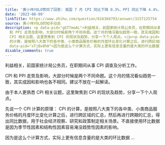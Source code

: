 ```yaml
---
title: '黄小伟YOLO赞同了回答: 我国 7 月 CPI 同比下降 0.3%，PPI 同比下降 4.4%，如何解读？哪些信息值得关注？'
date: '2023-08-09'
linkTitle: https://www.zhihu.com/question/616368793/answer/3157225754
source: 黄小伟YOLO的知乎动态
description: <p data-pid="gGT7moAL">利益相关，前国家统计局公务员，在职期间从事 CPI 调查及分析工作。</p><p data-pid="tdLO4FYc">CPI
  和 PPI 走势及影响，大部分时候是两个不同命题。这个月的情况看似趋势一致，其实成因和影响也各不相同。建议不放在一起解读。</p><p data-pid="PdAdW916">由于本人更熟悉
  CPI 相关议题，这里聚焦到 CPI 的现状及趋势，分享一下个人观点。</p><p data-pid="KaIaDuqi">先说一个 CPI 计算的原理： CPI
  的计算，是按照八大类下的各中类、小类商品服务价格的月度环比变化计算之后，进行跨区域的汇总，然后再进行跨期的汇总，得出同比数据，用于社会经济观察、研究和政策制定相关场景。不直接使用环比数据是因为季节性因素和结构性因素容易淹没趋势性因素的影响。</p><p
  data-pid="xTjBx8h0">因为是这么个计算方式，实际上更有信息含量的是大类的环比数据 ...
disable_comments: true
---
```

<p data-pid="gGT7moAL">利益相关，前国家统计局公务员，在职期间从事 CPI 调查及分析工作。</p><p data-pid="tdLO4FYc">CPI 和 PPI 走势及影响，大部分时候是两个不同命题。这个月的情况看似趋势一致，其实成因和影响也各不相同。建议不放在一起解读。</p><p data-pid="PdAdW916">由于本人更熟悉 CPI 相关议题，这里聚焦到 CPI 的现状及趋势，分享一下个人观点。</p><p data-pid="KaIaDuqi">先说一个 CPI 计算的原理： CPI 的计算，是按照八大类下的各中类、小类商品服务价格的月度环比变化计算之后，进行跨区域的汇总，然后再进行跨期的汇总，得出同比数据，用于社会经济观察、研究和政策制定相关场景。不直接使用环比数据是因为季节性因素和结构性因素容易淹没趋势性因素的影响。</p><p data-pid="xTjBx8h0">因为是这么个计算方式，实际上更有信息含量的是大类的环比数据 ...